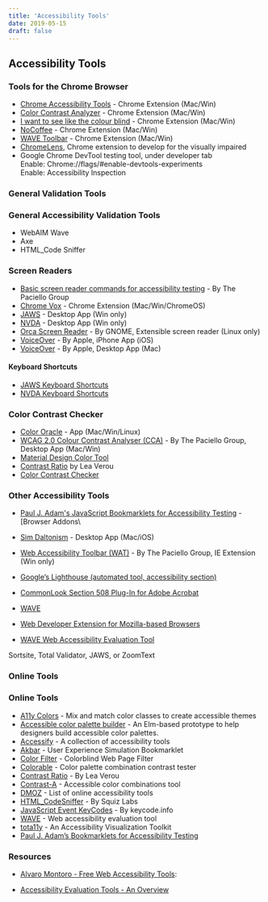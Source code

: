 ```yaml
---
title: 'Accessibility Tools'
date: 2019-05-15
draft: false
---
```


## Accessibility Tools

### Tools for the Chrome Browser

* [Chrome Accessibility Tools](https://chrome.google.com/webstore/detail/accessibility-developer-t/fpkknkljclfencbdbgkenhalefipecmb?hl=en) - Chrome Extension (Mac/Win)
* [Color Contrast Analyzer](https://chrome.google.com/webstore/detail/color-contrast-analyzer/dagdlcijhfbmgkjokkjicnnfimlebcll/related) - Chrome Extension (Mac/Win)
* [I want to see like the colour blind](https://chrome.google.com/webstore/detail/i-want-to-see-like-the-co/jebeedfnielkcjlcokhiobodkjjpbjia) - Chrome Extension (Mac/Win)
* [NoCoffee](https://chrome.google.com/webstore/detail/nocoffee/jjeeggmbnhckmgdhmgdckeigabjfbddl) - Chrome Extension (Mac/Win)
* [WAVE Toolbar](https://chrome.google.com/webstore/detail/wave-evaluation-tool/jbbplnpkjmmeebjpijfedlgcdilocofh) - Chrome Extension (Mac/Win)
* [ChromeLens](http://chromelens.xyz), Chrome extension to develop for the visually impaired
* Google Chrome DevTool testing tool, under developer tab  
	Enable: Chrome://flags/#enable-devtools-experiments  
	Enable: Accessibility Inspection


### General Validation Tools

### General Accessibility Validation Tools
* WebAIM Wave
* Axe
* HTML_Code Sniffer

### Screen Readers
* [Basic screen reader commands for accessibility testing](http://www.paciellogroup.com/blog/2015/01/basic-screen-reader-commands-for-accessibility-testing/) - By The Paciello Group
* [Chrome Vox](http://www.chromevox.com/) - Chrome Extension (Mac/Win/ChromeOS)
* [JAWS](http://www.freedomscientific.com/products/fs/jaws-product-page.asp) - Desktop App (Win only)
* [NVDA](http://www.nvda-project.org/) - Desktop App (Win only)
* [Orca Screen Reader](https://wiki.gnome.org/Projects/Orca) - By GNOME, Extensible screen reader (Linux only)
* [VoiceOver](http://www.apple.com/accessibility/iphone/vision.html) - By Apple, iPhone App (iOS)
* [VoiceOver](http://www.apple.com/accessibility/voiceover/) - By Apple, Desktop App (Mac)

#### Keyboard Shortcuts
- [JAWS Keyboard Shortcuts](http://webaim.org/resources/shortcuts/jaws)
- [NVDA Keyboard Shortcuts](http://webaim.org/resources/shortcuts/nvda)

### Color Contrast Checker
* [Color Oracle](http://colororacle.org/) - App (Mac/Win/Linux)
* [WCAG 2.0 Colour Contrast Analyser (CCA)](https://www.paciellogroup.com/resources/contrastanalyser/) - By The Paciello Group, Desktop App (Mac/Win)
* [Material Design Color Tool](https://material.io/color/#!/?view.left=0&view.right=0)
* [Contrast Ratio](http://leaverou.github.io/contrast-ratio/) by Lea Verou
* [Color Contrast Checker](http://webaim.org/resources/contrastchecker/)

### Other Accessibility Tools
* [Paul J. Adam's JavaScript Bookmarklets for Accessibility Testing](http://pauljadam.com/bookmarklets.html) - [Browser Addons\
* [Sim Daltonism](https://michelf.ca/projects/sim-daltonism/) - Desktop App (Mac/iOS)
* [Web Accessibility Toolbar (WAT)](https://www.paciellogroup.com/resources/wat/) - By The Paciello Group, IE Extension (Win only)
* [Google’s Lighthouse (automated tool, accessibility section)](https://developers.google.com/web/tools/lighthouse/)

* [CommonLook Section 508 Plug-In for Adobe Acrobat](http://webaim.org/resources/commonlook/)
* [WAVE](http://wave.webaim.org/)
* [Web Developer Extension for Mozilla-based Browsers](http://webaim.org/resources/webdev/)
* [WAVE Web Accessibility Evaluation Tool](http://wave.webaim.org/)


Sortsite, Total Validator, JAWS, or ZoomText 

### Online Tools

### Online Tools

* [A11y Colors](http://clrs.cc/a11y/) - Mix and match color classes to create accessible themes
* [Accessible color palette builder](https://toolness.github.io/accessible-color-matrix/) - An Elm-based prototype to help designers build accessible color palettes.
* [Accessify](http://www.accessify.com/) - A collection of accessibility tools
* [Akbar](http://howlowck.github.com/Akbar) - User Experience Simulation Bookmarklet
* [Color Filter](http://colorfilter.wickline.org/) - Colorblind Web Page Filter
* [Colorable](http://jxnblk.com/colorable/demos/text/) - Color palette combination contrast tester
* [Contrast Ratio](http://leaverou.github.com/contrast-ratio) - By Lea Verou
* [Contrast-A](http://www.dasplankton.de/ContrastA/) - Accessible color combinations tool
* [DMOZ](http://dmoztools.net/Computers/Internet/Web_Design_and_Development/Authoring/Online_Tools/Checking_and_Debugging/Accessibility/) - List of online accessibility tools
* [HTML\_CodeSniffer](http://squizlabs.github.com/HTML_CodeSniffer/) - By Squiz Labs
* [JavaScript Event KeyCodes](http://keycode.info/) - By keycode.info
* [WAVE](http://wave.webaim.org/) - Web accessibility evaluation tool
* [tota11y](http://khan.github.io/tota11y/) - An Accessibility Visualization Toolkit
* [Paul J. Adam’s Bookmarklets for Accessibility Testing](http://pauljadam.com/bookmarklets/)


### Resources
* [Alvaro Montoro - Free Web Accessibility Tools](https://dev.to/alvaromontoro/free-web-accessibility-tools-4kfd):  

* [Accessibility Evaluation Tools - An Overview](http://webaim.org/articles/tools/)
